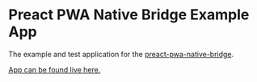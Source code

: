 # Preact PWA Native Bridge Example App

The example and test application for the [preact-pwa-native-bridge](https://github.com/tmtek/preact-pwa-native-bridge#preact-native-bridge).

[App can be found live here.](https://optimistic-bohr-b69321.netlify.com/)